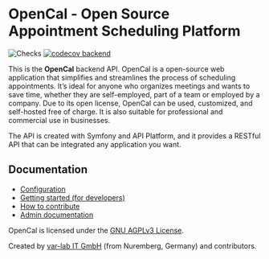 # OpenCal - Open Source Appointment Scheduling Platform

![Checks](https://github.com/var-lab-it/opencal/actions/workflows/workflows.yml/badge.svg)
[![codecov backend](https://codecov.io/gh/var-lab-it/opencal/graph/badge.svg?token=P6QF1EYWLJ)](https://codecov.io/gh/var-lab-it/opencal)

This is the **OpenCal** backend API. OpenCal is a open-source web application that simplifies and streamlines the
process of scheduling
appointments.
It’s ideal for anyone who organizes meetings and wants to save time, whether they are self-employed, part of a
team or employed by a company.
Due to its open license, OpenCal can be used, customized, and self-hosted free of charge. It is also suitable for
professional and commercial use in businesses.

The API is created with Symfony and API Platform, and it provides a RESTful API that can be integrated any application
you want.

## Documentation

- [Configuration](docs/config.md)
- [Getting started (for developers)](docs/dev_setup.md)
- [How to contribute](CONTRIBUTING.md)
- [Admin documentation](docs/admin/index.md)

OpenCal is licensed under the [GNU AGPLv3 License](LICENSE).

Created by [var-lab IT GmbH](https://var-lab.com) (from Nuremberg, Germany) and contributors.
